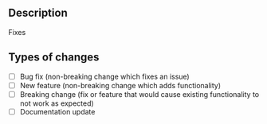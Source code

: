 <!--- Thank you for submitting a pull request! Please use the following template to draft your PR. -->

## Description
<!--- Describe your changes -->

<!--- Include a reference to the issue this fixes with #XXX e.g. #123 -->
Fixes 
## Types of changes
<!--- What types of changes does your code introduce? Put an `x` in all the boxes that apply: -->
- [ ] Bug fix (non-breaking change which fixes an issue)
- [ ] New feature (non-breaking change which adds functionality)
- [ ] Breaking change (fix or feature that would cause existing functionality to not work as expected)
- [ ] Documentation update
